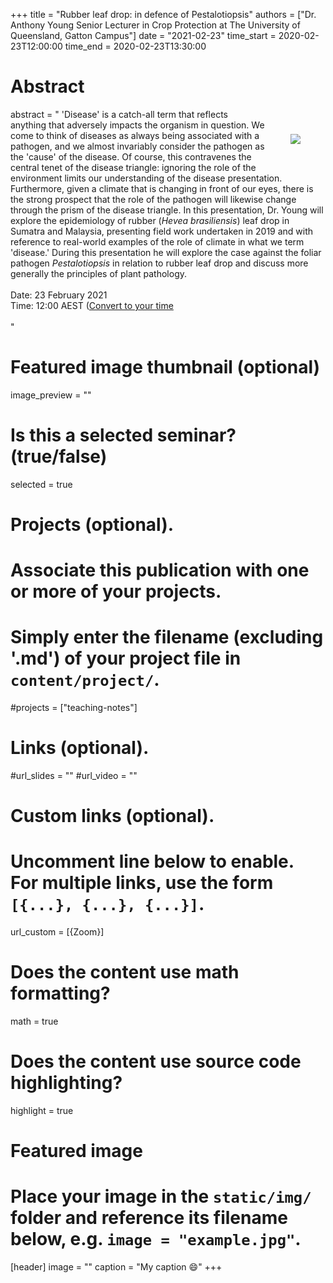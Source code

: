 +++
title = "Rubber leaf drop: in defence of Pestalotiopsis"
authors = ["Dr. Anthony Young Senior Lecturer in Crop Protection at The University of Queensland, Gatton Campus"]
date = "2021-02-23"
time_start = 2020-02-23T12:00:00
time_end = 2020-02-23T13:30:00

# Abstract
abstract = "<img src = '/img/seminars/ant-young.jpg' style = 'padding:40px; float:right'> 'Disease' is a catch-all term that reflects anything that adversely impacts the organism in question. We come to think of diseases as always being associated with a pathogen, and we almost invariably consider the pathogen as the 'cause' of the disease. Of course, this contravenes the central tenet of the disease triangle: ignoring the role of the environment limits our understanding of the disease presentation. Furthermore, given a climate that is changing in front of our eyes, there is the strong prospect that the role of the pathogen will likewise change through the prism of the disease triangle. In this presentation, Dr. Young will explore the epidemiology of rubber (_Hevea brasiliensis_) leaf drop in Sumatra and Malaysia, presenting field work undertaken in 2019 and with reference to real-world examples of the role of climate in what we term 'disease.' During this presentation he will explore the case against the foliar pathogen _Pestalotiopsis_ in relation to rubber leaf drop and discuss more generally the principles of plant pathology. </br></br>Date: 23 February 2021 </br> Time: 12:00 AEST ([Convert to your time](https://www.timeanddate.com/worldclock/fixedtime.html?msg=Rubber+leaf+drop%3A+in+defence+of+Pestalotiopsis&iso=20210223T12&p1=955&ah=1&am=30)</br><br>"

# Featured image thumbnail (optional)
image_preview = ""

# Is this a selected seminar? (true/false)
selected = true

# Projects (optional).
#   Associate this publication with one or more of your projects.
#   Simply enter the filename (excluding '.md') of your project file in `content/project/`.
#projects = ["teaching-notes"]

# Links (optional).
#url_slides = ""
#url_video = ""

# Custom links (optional).
#   Uncomment line below to enable. For multiple links, use the form `[{...}, {...}, {...}]`.
url_custom = [{Zoom}]


# Does the content use math formatting?
math = true

# Does the content use source code highlighting?
highlight = true

# Featured image
# Place your image in the `static/img/` folder and reference its filename below, e.g. `image = "example.jpg"`.
[header]
image = ""
caption = "My caption :smile:"
+++
